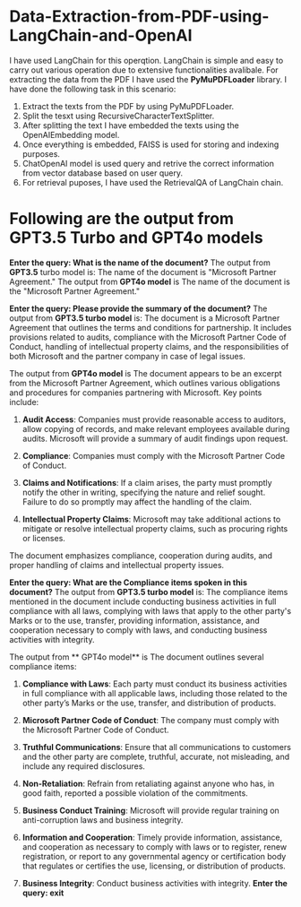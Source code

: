 # Data-Extraction-from-PDF-using-LangChain-and-OpenAI


I have used LangChain for this operqtion. LangChain is simple and easy to carry out various operation due to extensive functionalities avalibale.
For extracting the data from the PDF I have used the **PyMuPDFLoader** library.
I have done the following task in this scenario:
1. Extract the texts from the PDF by using PyMuPDFLoader.
2. Split the tesxt using RecursiveCharacterTextSplitter.
3. After splitting the text I have embedded the texts using the OpenAIEmbedding model.
4. Once everything is embedded, FAISS is used for storing and indexing purposes.
5. ChatOpenAI model is used query and retrive the correct information from vector database based on user query.
6. For retrieval puposes, I have used the RetrievalQA of LangChain chain.


# Following are the output from GPT3.5 Turbo and GPT4o models

**Enter the query: What is the name of the document?**
The output from **GPT3.5** turbo model is: The name of the document is "Microsoft Partner Agreement."
The output from **GPT4o model** is The name of the document is the "Microsoft Partner Agreement."

**Enter the query: Please provide the summary of the document?**
The output from **GPT3.5 turbo model** is: The document is a Microsoft Partner Agreement that outlines the terms and conditions for partnership. It includes provisions related to audits, compliance with the Microsoft Partner Code of Conduct, handling of intellectual property claims, and the responsibilities of both Microsoft and the partner company in case of legal issues.

The output from **GPT4o model** is The document appears to be an excerpt from the Microsoft Partner Agreement, which outlines various obligations and procedures for companies partnering with Microsoft. Key points include:

1. **Audit Access**: Companies must provide reasonable access to auditors, allow copying of records, and make relevant employees available during audits. Microsoft will provide a summary of audit findings upon request.

2. **Compliance**: Companies must comply with the Microsoft Partner Code of Conduct.

3. **Claims and Notifications**: If a claim arises, the party must promptly notify the other in writing, specifying the nature and relief sought. Failure to do so promptly may affect the handling of the claim.

4. **Intellectual Property Claims**: Microsoft may take additional actions to mitigate or resolve intellectual property claims, such as procuring rights or licenses.

The document emphasizes compliance, cooperation during audits, and proper handling of claims and intellectual property issues.


**Enter the query: What are the Compliance items spoken in this document?**
The output from **GPT3.5 turbo model** is: The compliance items mentioned in the document include conducting business activities in full compliance with all laws, complying with laws that apply to the other party's Marks or to the use, transfer, providing information, assistance, and cooperation necessary to comply with laws, and conducting business activities with integrity.

The output from ** GPT4o model** is The document outlines several compliance items:

1. **Compliance with Laws**: Each party must conduct its business activities in full compliance with all applicable laws, including those related to the other party’s Marks or the use, transfer, and distribution of products.

2. **Microsoft Partner Code of Conduct**: The company must comply with the Microsoft Partner Code of Conduct.

3. **Truthful Communications**: Ensure that all communications to customers and the other party are complete, truthful, accurate, not misleading, and include any required disclosures.

4. **Non-Retaliation**: Refrain from retaliating against anyone who has, in good faith, reported a possible violation of the commitments.

5. **Business Conduct Training**: Microsoft will provide regular training on anti-corruption laws and business integrity.

6. **Information and Cooperation**: Timely provide information, assistance, and cooperation as necessary to comply with laws or to register, renew registration, or report to any governmental agency or certification body that regulates or certifies the use, licensing, or distribution of products.

7. **Business Integrity**: Conduct business activities with integrity.
**Enter the query: exit**
